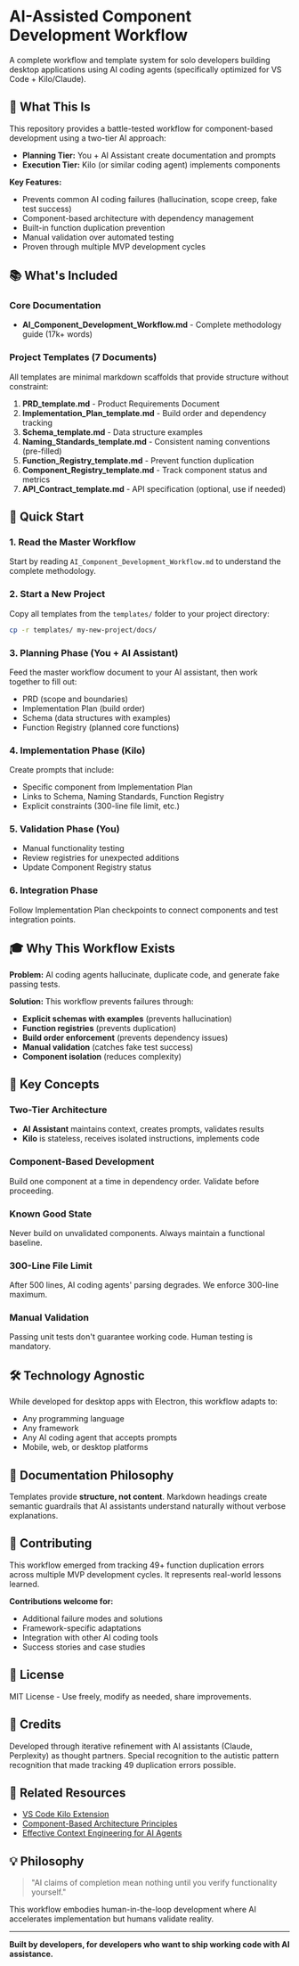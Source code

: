 # AI-Assisted Component Development Workflow

A complete workflow and template system for solo developers building desktop applications using AI coding agents (specifically optimized for VS Code + Kilo/Claude).

## 🎯 What This Is

This repository provides a battle-tested workflow for component-based development using a two-tier AI approach:
- **Planning Tier:** You + AI Assistant create documentation and prompts
- **Execution Tier:** Kilo (or similar coding agent) implements components

**Key Features:**
- Prevents common AI coding failures (hallucination, scope creep, fake test success)
- Component-based architecture with dependency management
- Built-in function duplication prevention
- Manual validation over automated testing
- Proven through multiple MVP development cycles

## 📚 What's Included

### Core Documentation
- **AI_Component_Development_Workflow.md** - Complete methodology guide (17k+ words)

### Project Templates (7 Documents)
All templates are minimal markdown scaffolds that provide structure without constraint:

1. **PRD_template.md** - Product Requirements Document
2. **Implementation_Plan_template.md** - Build order and dependency tracking
3. **Schema_template.md** - Data structure examples
4. **Naming_Standards_template.md** - Consistent naming conventions (pre-filled)
5. **Function_Registry_template.md** - Prevent function duplication
6. **Component_Registry_template.md** - Track component status and metrics
7. **API_Contract_template.md** - API specification (optional, use if needed)

## 🚀 Quick Start

### 1. Read the Master Workflow
Start by reading `AI_Component_Development_Workflow.md` to understand the complete methodology.

### 2. Start a New Project
Copy all templates from the `templates/` folder to your project directory:

```bash
cp -r templates/ my-new-project/docs/
```

### 3. Planning Phase (You + AI Assistant)
Feed the master workflow document to your AI assistant, then work together to fill out:
- PRD (scope and boundaries)
- Implementation Plan (build order)
- Schema (data structures with examples)
- Function Registry (planned core functions)

### 4. Implementation Phase (Kilo)
Create prompts that include:
- Specific component from Implementation Plan
- Links to Schema, Naming Standards, Function Registry
- Explicit constraints (300-line file limit, etc.)

### 5. Validation Phase (You)
- Manual functionality testing
- Review registries for unexpected additions
- Update Component Registry status

### 6. Integration Phase
Follow Implementation Plan checkpoints to connect components and test integration points.

## 🎓 Why This Workflow Exists

**Problem:** AI coding agents hallucinate, duplicate code, and generate fake passing tests.

**Solution:** This workflow prevents failures through:
- **Explicit schemas with examples** (prevents hallucination)
- **Function registries** (prevents duplication)
- **Build order enforcement** (prevents dependency issues)
- **Manual validation** (catches fake test success)
- **Component isolation** (reduces complexity)

## 📖 Key Concepts

### Two-Tier Architecture
- **AI Assistant** maintains context, creates prompts, validates results
- **Kilo** is stateless, receives isolated instructions, implements code

### Component-Based Development
Build one component at a time in dependency order. Validate before proceeding.

### Known Good State
Never build on unvalidated components. Always maintain a functional baseline.

### 300-Line File Limit
After 500 lines, AI coding agents' parsing degrades. We enforce 300-line maximum.

### Manual Validation
Passing unit tests don't guarantee working code. Human testing is mandatory.

## 🛠️ Technology Agnostic

While developed for desktop apps with Electron, this workflow adapts to:
- Any programming language
- Any framework
- Any AI coding agent that accepts prompts
- Mobile, web, or desktop platforms

## 📝 Documentation Philosophy

Templates provide **structure, not content**. Markdown headings create semantic guardrails that AI assistants understand naturally without verbose explanations.

## 🤝 Contributing

This workflow emerged from tracking 49+ function duplication errors across multiple MVP development cycles. It represents real-world lessons learned.

**Contributions welcome for:**
- Additional failure modes and solutions
- Framework-specific adaptations
- Integration with other AI coding tools
- Success stories and case studies

## 📄 License

MIT License - Use freely, modify as needed, share improvements.

## 🙏 Credits

Developed through iterative refinement with AI assistants (Claude, Perplexity) as thought partners. Special recognition to the autistic pattern recognition that made tracking 49 duplication errors possible.

## 🔗 Related Resources

- [VS Code Kilo Extension](https://marketplace.visualstudio.com/)
- [Component-Based Architecture Principles](https://en.wikipedia.org/wiki/Component-based_software_engineering)
- [Effective Context Engineering for AI Agents](https://www.anthropic.com/engineering/effective-context-engineering-for-ai-agents)

## 💡 Philosophy

> "AI claims of completion mean nothing until you verify functionality yourself."

This workflow embodies human-in-the-loop development where AI accelerates implementation but humans validate reality.

---

**Built by developers, for developers who want to ship working code with AI assistance.**
